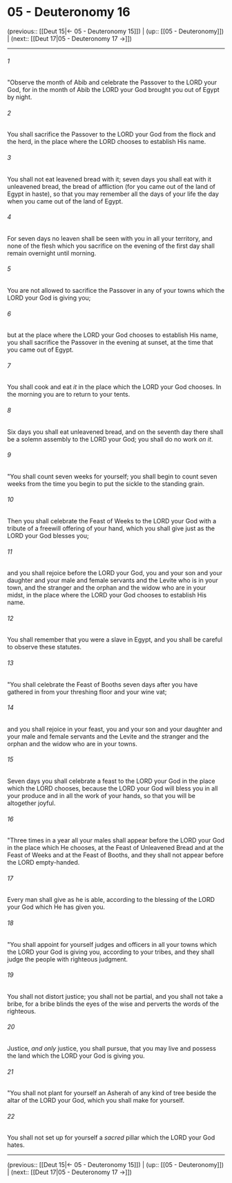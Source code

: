 # 05 - Deuteronomy 16

(previous:: [[Deut 15|← 05 - Deuteronomy 15]]) | (up:: [[05 - Deuteronomy]]) | (next:: [[Deut 17|05 - Deuteronomy 17 →]])

***


###### 1 
"Observe the month of Abib and celebrate the Passover to the LORD your God, for in the month of Abib the LORD your God brought you out of Egypt by night. 

###### 2 
You shall sacrifice the Passover to the LORD your God from the flock and the herd, in the place where the LORD chooses to establish His name. 

###### 3 
You shall not eat leavened bread with it; seven days you shall eat with it unleavened bread, the bread of affliction (for you came out of the land of Egypt in haste), so that you may remember all the days of your life the day when you came out of the land of Egypt. 

###### 4 
For seven days no leaven shall be seen with you in all your territory, and none of the flesh which you sacrifice on the evening of the first day shall remain overnight until morning. 

###### 5 
You are not allowed to sacrifice the Passover in any of your towns which the LORD your God is giving you; 

###### 6 
but at the place where the LORD your God chooses to establish His name, you shall sacrifice the Passover in the evening at sunset, at the time that you came out of Egypt. 

###### 7 
You shall cook and eat _it_ in the place which the LORD your God chooses. In the morning you are to return to your tents. 

###### 8 
Six days you shall eat unleavened bread, and on the seventh day there shall be a solemn assembly to the LORD your God; you shall do no work _on it_. 

###### 9 
"You shall count seven weeks for yourself; you shall begin to count seven weeks from the time you begin to put the sickle to the standing grain. 

###### 10 
Then you shall celebrate the Feast of Weeks to the LORD your God with a tribute of a freewill offering of your hand, which you shall give just as the LORD your God blesses you; 

###### 11 
and you shall rejoice before the LORD your God, you and your son and your daughter and your male and female servants and the Levite who is in your town, and the stranger and the orphan and the widow who are in your midst, in the place where the LORD your God chooses to establish His name. 

###### 12 
You shall remember that you were a slave in Egypt, and you shall be careful to observe these statutes. 

###### 13 
"You shall celebrate the Feast of Booths seven days after you have gathered in from your threshing floor and your wine vat; 

###### 14 
and you shall rejoice in your feast, you and your son and your daughter and your male and female servants and the Levite and the stranger and the orphan and the widow who are in your towns. 

###### 15 
Seven days you shall celebrate a feast to the LORD your God in the place which the LORD chooses, because the LORD your God will bless you in all your produce and in all the work of your hands, so that you will be altogether joyful. 

###### 16 
"Three times in a year all your males shall appear before the LORD your God in the place which He chooses, at the Feast of Unleavened Bread and at the Feast of Weeks and at the Feast of Booths, and they shall not appear before the LORD empty-handed. 

###### 17 
Every man shall give as he is able, according to the blessing of the LORD your God which He has given you. 

###### 18 
"You shall appoint for yourself judges and officers in all your towns which the LORD your God is giving you, according to your tribes, and they shall judge the people with righteous judgment. 

###### 19 
You shall not distort justice; you shall not be partial, and you shall not take a bribe, for a bribe blinds the eyes of the wise and perverts the words of the righteous. 

###### 20 
Justice, _and only_ justice, you shall pursue, that you may live and possess the land which the LORD your God is giving you. 

###### 21 
"You shall not plant for yourself an Asherah of any kind of tree beside the altar of the LORD your God, which you shall make for yourself. 

###### 22 
You shall not set up for yourself a _sacred_ pillar which the LORD your God hates.

***

(previous:: [[Deut 15|← 05 - Deuteronomy 15]]) | (up:: [[05 - Deuteronomy]]) | (next:: [[Deut 17|05 - Deuteronomy 17 →]])
